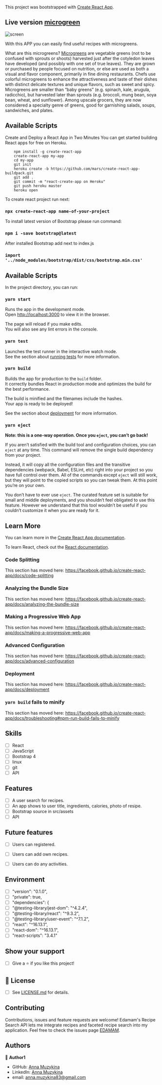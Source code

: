 This project was bootstrapped with [Create React App](https://github.com/facebook/create-react-app).
## Live version [microgreen](https://peaceful-crag-22986.herokuapp.com/)

![screen](https://github.com/Anna-Myzukina/microgreen/blob/master/src/img/easy-microgreens.jpg)

With this APP you can easily find useful recipes with microgreens.

What are this microgreens? [Microgreens](https://en.wikipedia.org/wiki/Microgreen) are vegetable greens (not to be confused with sprouts or shoots) harvested just after the cotyledon leaves have developed (and possibly with one set of true leaves). They are grown or purchased by people focused on nutrition, or else are used as both a visual and flavor component, primarily in fine dining restaurants. Chefs use colorful microgreens to enhance the attractiveness and taste of their dishes with distinct delicate textures and unique flavors, such as sweet and spicy. Microgreens are smaller than “baby greens” (e.g. spinach, kale, arugula, radicchio), but harvested later than sprouts (e.g. broccoli, mung bean, soya bean, wheat, and sunflower). Among upscale grocers, they are now considered a specialty genre of greens, good for garnishing salads, soups, sandwiches, and plates.


## Available Scripts

Create and Deploy a React App in Two Minutes
You can get started building React apps for free on Heroku.

        npm install -g create-react-app
        create-react-app my-app
        cd my-app
        git init
        heroku create -b https://github.com/mars/create-react-app-buildpack.git
        git add .
        git commit -m "react-create-app on Heroku"
        git push heroku master
        heroku open


To create react project run next:

### `npx create-react-app name-of-your-project`

To install latest version of Bootstrap please run command:

### `npm i -save bootstrap@latest`

After installed Bootstrap add next to index.js

### `import '../node_modules/bootstrap/dist/css/bootstrap.min.css'`



## Available Scripts


In the project directory, you can run:

### `yarn start`

Runs the app in the development mode.<br />
Open [http://localhost:3000](http://localhost:3000) to view it in the browser.

The page will reload if you make edits.<br />
You will also see any lint errors in the console.

### `yarn test`

Launches the test runner in the interactive watch mode.<br />
See the section about [running tests](https://facebook.github.io/create-react-app/docs/running-tests) for more information.

### `yarn build`

Builds the app for production to the `build` folder.<br />
It correctly bundles React in production mode and optimizes the build for the best performance.

The build is minified and the filenames include the hashes.<br />
Your app is ready to be deployed!

See the section about [deployment](https://facebook.github.io/create-react-app/docs/deployment) for more information.

### `yarn eject`

**Note: this is a one-way operation. Once you `eject`, you can’t go back!**

If you aren’t satisfied with the build tool and configuration choices, you can `eject` at any time. This command will remove the single build dependency from your project.

Instead, it will copy all the configuration files and the transitive dependencies (webpack, Babel, ESLint, etc) right into your project so you have full control over them. All of the commands except `eject` will still work, but they will point to the copied scripts so you can tweak them. At this point you’re on your own.

You don’t have to ever use `eject`. The curated feature set is suitable for small and middle deployments, and you shouldn’t feel obligated to use this feature. However we understand that this tool wouldn’t be useful if you couldn’t customize it when you are ready for it.

## Learn More

You can learn more in the [Create React App documentation](https://facebook.github.io/create-react-app/docs/getting-started).

To learn React, check out the [React documentation](https://reactjs.org/).

### Code Splitting

This section has moved here: https://facebook.github.io/create-react-app/docs/code-splitting

### Analyzing the Bundle Size

This section has moved here: https://facebook.github.io/create-react-app/docs/analyzing-the-bundle-size

### Making a Progressive Web App

This section has moved here: https://facebook.github.io/create-react-app/docs/making-a-progressive-web-app

### Advanced Configuration

This section has moved here: https://facebook.github.io/create-react-app/docs/advanced-configuration

### Deployment

This section has moved here: https://facebook.github.io/create-react-app/docs/deployment

### `yarn build` fails to minify

This section has moved here: https://facebook.github.io/create-react-app/docs/troubleshooting#npm-run-build-fails-to-minify

## Skills
- [ ] React 
- [ ] JavaScript
- [ ] Bootstrap 4
- [ ] linux
- [ ] git
- [ ] API

## Features
- [ ] A user search for recipes.
- [ ] An app shows to user title, ingredients, calories, photo of resipe.
- [ ] Bootstrap source in src/assets
- [ ] API

## Future features
- [ ] Users can registered.
- [ ] Users can add own recipes.
- [ ] Users can do any activities.


## Environment
 - [ ] "version": "0.1.0",
 - [ ] "private": true,
 - [ ] "dependencies": {
 - [ ] "@testing-library/jest-dom": "^4.2.4",
 - [ ] "@testing-library/react": "^9.3.2",
 - [ ] "@testing-library/user-event": "^7.1.2",
 - [ ] "react": "^16.13.1",
 - [ ] "react-dom": "^16.13.1",
 - [ ] "react-scripts": "3.4.1"

## Show your support

- [ ] Give a ⭐️ if you like this project!

## 📝 License

* [ ] See [LICENSE.md](https://github.com/Anna-Myzukina/microgreen/blob/master/LICENSE.md) for details.

##  Contributing

Contributions, issues and feature requests are welcome!
Edamam's Recipe Search API lets me integrate recipes and faceted recipe search into my application.
Feel free to check the issues page [EDAMAM](https://developer.edamam.com/edamam-recipe-api).

## Authors

👤 **Author1**
* GitHub: [Anna Muzykina](https://github.com/Anna-Myzukina)
* LinkedIn: [Anna Muzykina](https://www.linkedin.com/in/anna-muzykina/)
* email: anna.muzykina83@gmail.com
